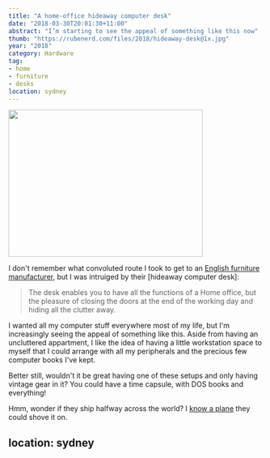 ```yaml
---
title: "A home-office hideaway computer desk"
date: "2018-03-30T20:01:30+11:00"
abstract: "I’m starting to see the appeal of something like this now"
thumb: "https://rubenerd.com/files/2018/hideaway-desk@1x.jpg"
year: "2018"
category: Hardware
tag:
- home
- furniture
- desks
location: sydney
---
```

<p><img src="https://rubenerd.com/files/2018/hideaway-desk@1x.jpg" srcset="https://rubenerd.com/files/2018/hideaway-desk@1x.jpg 1x, https://rubenerd.com/files/2018/hideaway-desk@2x.jpg 2x" alt="" style="width:384px; height:290px;" /></p>

I don't remember what convoluted route I took to get to an [English furniture manufacturer], but I was intruiged by their [hideaway computer desk]: 

> The desk enables you to have all the functions of a Home office, but the pleasure of closing the doors at the end of the working day and hiding all the clutter away.

I wanted all my computer stuff everywhere most of my life, but I'm increasingly seeing the appeal of something like this. Aside from having an uncluttered appartment, I like the idea of having a little workstation space to myself that I could arrange with all my peripherals and the precious few computer books I've kept.

Better still, wouldn't it be great having one of these setups and only having vintage gear in it? You could have a time capsule, with DOS books and everything!

Hmm, wonder if they ship halfway across the world? I [know a plane] they could shove it on.

[English furniture manufacturer]: https://www.mrsflatpack.co.uk/
location: sydney
---
[know a plane]: https://rubenerd.com/first-direct-flights-from-australia-to-the-uk/ "Blog post: First direct flights from Australia to the UK"


